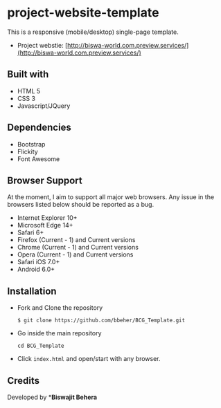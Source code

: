 # project-website-template
This is a responsive (mobile/desktop) single-page template.

- Project webstie: [http://biswa-world.com.preview.services/](http://biswa-world.com.preview.services/)

## Built with
- HTML 5
- CSS 3
- Javascript/JQuery
## Dependencies
- Bootstrap
- Flickity 
- Font Awesome

## Browser Support
At the moment, I aim to support all major web browsers. Any issue in the browsers listed below should be reported as a bug.
- Internet Explorer 10+
- Microsoft Edge 14+
- Safari 6+
- Firefox (Current - 1) and Current versions
- Chrome (Current - 1) and Current versions
- Opera (Current - 1) and Current versions
- Safari iOS 7.0+
- Android 6.0+

## Installation

  - Fork and Clone the repository

    ```
    $ git clone https://github.com/bbeher/BCG_Template.git
    ```
 
  - Go inside the main repository
  
    ```
    cd BCG_Template
    ```
    
  - Click `index.html` and open/start with any browser.





## Credits

Developed by ***Biswajit Behera**



